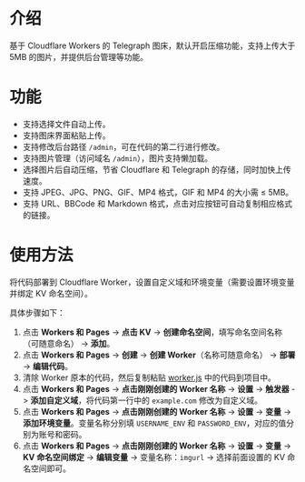 # 介绍

基于 Cloudflare Workers 的 Telegraph 图床，默认开启压缩功能，支持上传大于 5MB 的图片，并提供后台管理等功能。

# 功能

- 支持选择文件自动上传。
- 支持图床界面粘贴上传。
- 支持修改后台路径 `/admin`，可在代码的第二行进行修改。
- 支持图片管理（访问域名 `/admin`），图片支持懒加载。
- 选择图片后自动压缩，节省 Cloudflare 和 Telegraph 的存储，同时加快上传速度。
- 支持 JPEG、JPG、PNG、GIF、MP4 格式，GIF 和 MP4 的大小需 ≤ 5MB。
- 支持 URL、BBCode 和 Markdown 格式，点击对应按钮可自动复制相应格式的链接。

# 使用方法

将代码部署到 Cloudflare Worker，设置自定义域和环境变量（需要设置环境变量并绑定 KV 命名空间）。

具体步骤如下：

1. 点击 **Workers 和 Pages** -> **点击 KV** -> **创建命名空间**，填写命名空间名称（可随意命名） -> **添加**。
2. 点击 **Workers 和 Pages** -> **创建** -> **创建 Worker**（名称可随意命名） -> **部署** -> **编辑代码**。
3. 清除 Worker 原本的代码，然后复制粘贴 [worker.js](https://raw.githubusercontent.com/0-RTT/telegraph/main/worker.js) 中的代码到项目中。
4. 点击 **Workers 和 Pages** -> **点击刚刚创建的 Worker 名称** -> **设置** -> **触发器** -> **添加自定义域**，将代码第一行中的 `example.com` 修改为自定义域。
5. 点击 **Workers 和 Pages** -> **点击刚刚创建的 Worker 名称** -> **设置** -> **变量** -> **添加环境变量**。变量名称分别填 `USERNAME_ENV` 和 `PASSWORD_ENV`，对应的值分别为账号和密码。
6. 点击 **Workers 和 Pages** -> **点击刚刚创建的 Worker 名称** -> **设置** -> **变量** -> **KV 命名空间绑定** -> **编辑变量** -> 变量名称：`imgurl` -> 选择前面设置的 KV 命名空间即可。
